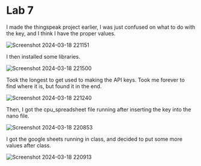 # Lab 7

I made the thingspeak project earlier, I was just confused on what to do with the key, and I think I have the proper values.

![Screenshot 2024-03-18 221151](https://github.com/BlazedFir511/EE322/assets/65604948/a730bf43-85de-424c-a11e-2d727c6c0468)

I then installed some libraries.

![Screenshot 2024-03-18 221500](https://github.com/BlazedFir511/EE322/assets/65604948/c6a9f436-1bd5-4f8a-ab10-7ad99828336f)

Took the longest to get used to making the API keys. Took me forever to find where it is, but found it in the end.

![Screenshot 2024-03-18 221240](https://github.com/BlazedFir511/EE322/assets/65604948/f7630a30-e0e5-4f90-95a1-73a7f7147d4d)

Then, I got the cpu_spreadsheet file running after inserting the key into the nano file.

![Screenshot 2024-03-18 220853](https://github.com/BlazedFir511/EE322/assets/65604948/ad5de249-3617-48e4-8cb9-3b3251e29aad)

I got the google sheets running in class, and decided to put some more values after class.

![Screenshot 2024-03-18 220913](https://github.com/BlazedFir511/EE322/assets/65604948/43d1556b-eb73-4618-95bf-756038cf0fd4)




